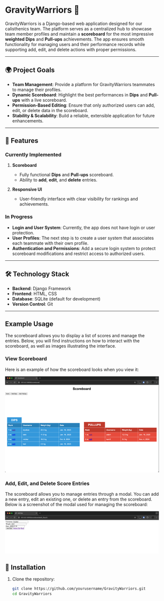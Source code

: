 # GravityWarriors 🌟

GravityWarriors is a Django-based web application designed for our calisthenics team. The platform serves as a centralized hub to showcase team member profiles and maintain a **scoreboard** for the most impressive **weighted Dips** and **Pull-ups** achievements. The app ensures smooth functionality for managing users and their performance records while supporting add, edit, and delete actions with proper permissions.

---

## 🌍 Project Goals

- **Team Management**: Provide a platform for GravityWarriors teammates to manage their profiles.
- **Dynamic Scoreboard**: Highlight the best performances in **Dips** and **Pull-ups** with a live scoreboard.
- **Permission-Based Editing**: Ensure that only authorized users can add, edit, or delete data in the scoreboard.
- **Stability & Scalability**: Build a reliable, extensible application for future enhancements.

---

## 🔧 Features

### Currently Implemented
1. **Scoreboard**  
   - Fully functional **Dips** and **Pull-ups** scoreboard.  
   - Ability to **add**, **edit**, and **delete** entries.  

2. **Responsive UI**  
   - User-friendly interface with clear visibility for rankings and achievements.  

### In Progress
- **Login and User System**: Currently, the app does not have login or user protection.  
- **User Profiles**: The next step is to create a user system that associates each teammate with their own profile.  
- **Authentication and Permissions**: Add a secure login system to protect scoreboard modifications and restrict access to authorized users.  

---

## 🛠️ Technology Stack

- **Backend**: Django Framework  
- **Frontend**: HTML, CSS  
- **Database**: SQLite (default for development)  
- **Version Control**: Git  

---
## Example Usage

The scoreboard allows you to display a list of scores and manage the entries. Below, you will find instructions on how to interact with the scoreboard, as well as images illustrating the interface.

### View Scoreboard

Here is an example of how the scoreboard looks when you view it:

![img.png](img.png)

### Add, Edit, and Delete Score Entries

The scoreboard allows you to manage entries through a modal. You can add a new entry, edit an existing one, or delete an entry from the scoreboard. Below is a screenshot of the modal used for managing the scoreboard:

![img_1.png](img_1.png)
## 🚀 Installation

1. Clone the repository:
   ```bash
   git clone https://github.com/yourusername/GravityWarriors.git
   cd GravityWarriors
